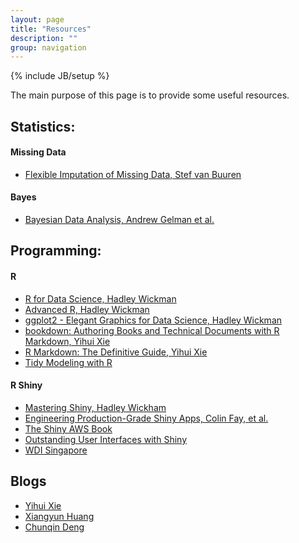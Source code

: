 ```yaml
---
layout: page
title: "Resources"
description: ""
group: navigation
---
```

{% include JB/setup %}

The main purpose of this page is to provide some useful resources. 

## Statistics: 

#### Missing Data
- [Flexible Imputation of Missing Data, Stef van Buuren](https://stefvanbuuren.name/fimd/ch-multivariate.html)

#### Bayes
- [Bayesian Data Analysis, Andrew Gelman et al. ](http://www.stat.columbia.edu/~gelman/book/)

## Programming: 

#### R

- [R for Data Science, Hadley Wickman](https://r4ds.had.co.nz/)
- [Advanced R, Hadley Wickman](https://adv-r.hadley.nz/)
- [ggplot2 - Elegant Graphics for Data Science, Hadley Wickman](https://ggplot2-book.org/index.html)
- [bookdown: Authoring Books and Technical Documents with R Markdown, Yihui Xie](https://bookdown.org/yihui/bookdown/)
- [R Markdown: The Definitive Guide, Yihui Xie](https://bookdown.org/yihui/rmarkdown/)
- [Tidy Modeling with R](https://www.tmwr.org/index.html)

#### R Shiny 
- [Mastering Shiny, Hadley Wickham](https://mastering-shiny.org/index.html)
- [Engineering Production-Grade Shiny Apps, Colin Fay, et al. ](https://engineering-shiny.org/index.html)
- [The Shiny AWS Book](https://business-science.github.io/shiny-production-with-aws-book/index.html)
- [Outstanding User Interfaces with Shiny](https://unleash-shiny.rinterface.com/web-intro.html)
- [WDI Singapore](https://wdi-sg.github.io/gitbook-2018/ )

## Blogs 

- [Yihui Xie](https://yihui.org/en/)
- [Xiangyun Huang](https://xiangyun.rbind.io/post/)
- [Chunqin Deng](http://onbiostatistics.blogspot.com/)
